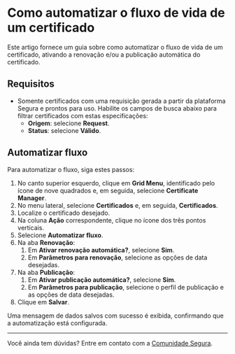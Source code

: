 # Como automatizar o fluxo de vida de um certificado

Este artigo fornece um guia sobre como automatizar o fluxo de vida de um certificado, ativando a renovação e/ou a publicação automática do certificado.

## Requisitos

* Somente certificados com uma requisição gerada a partir da plataforma Segura e prontos para uso. Habilite os campos de busca abaixo para filtrar certificados com estas especificações:
    * **Origem**: selecione **Request**.
    * **Status**: selecione **Válido**.

## Automatizar fluxo
Para automatizar o fluxo, siga estes passos:

1. No canto superior esquerdo, clique em **Grid Menu**, identificado pelo ícone de nove quadrados e, em seguida, selecione **Certificate Manager**.
2. No menu lateral, selecione **Certificados** e, em seguida, **Certificados**.
3. Localize o certificado desejado.
4. Na coluna **Ação** correspondente, clique no ícone dos três pontos verticais. 
5. Selecione **Automatizar fluxo**.
6. Na aba **Renovação**:
    1. Em **Ativar renovação automática?**, selecione **Sim**.
    2. Em **Parâmetros para renovação**, selecione as opções de data desejadas.
7. Na aba **Publicação**:
    1. Em **Ativar publicação automática?**, selecione **Sim**.
    2. Em **Parâmetros para publicação**, selecione o perfil de publicação e as opções de data desejadas.
8. Clique em **Salvar**. 

Uma mensagem de dados salvos com sucesso é exibida, confirmando que a automatização está configurada.
***
Você ainda tem dúvidas? Entre em contato com a [Comunidade Segura](https://community.Segura.io/).
